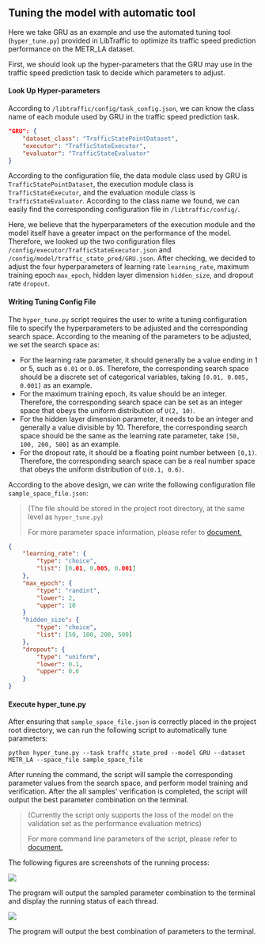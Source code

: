 ## Tuning the model with automatic tool

Here we take GRU as an example and use the automated tuning tool (`hyper_tune.py`) provided in LibTraffic to optimize its traffic speed prediction performance on the METR_LA dataset.

First, we should look up the hyper-parameters that the GRU may use in the traffic speed prediction task to decide which parameters to adjust.

#### Look Up Hyper-parameters

According to `/libtraffic/config/task_config.json`,  we can know the class name of each module used by GRU in the traffic speed prediction task.

```json
"GRU": {
	"dataset_class": "TrafficStatePointDataset",
	"executor": "TrafficStateExecutor",
	"evaluator": "TrafficStateEvaluator"
}
```

According to the configuration file, the data module class used by GRU is `TrafficStatePointDataset`, the execution module class is `TrafficStateExecutor`, and the evaluation module class is `TrafficStateEvaluator`. According to the class name we found, we can easily find the corresponding configuration file in `/libtraffic/config/`.

Here, we believe that the hyperparameters of the execution module and the model itself have a greater impact on the performance of the model. Therefore, we looked up the two configuration files `/config/executor/TrafficStateExecutor.json` and `/config/model/traffic_state_pred/GRU.json`. After checking, we decided to adjust the four hyperparameters of learning rate `learning_rate`, maximum training epoch `max_epoch`, hidden layer dimension `hidden_size`, and dropout rate `dropout`.

#### Writing Tuning Config File

The `hyper_tune.py` script requires the user to write a tuning configuration file to specify the hyperparameters to be adjusted and the corresponding search space. According to the meaning of the parameters to be adjusted, we set the search space as:

* For the learning rate parameter, it should generally be a value ending in 1 or 5, such as `0.01` or `0.05`. Therefore, the corresponding search space should be a discrete set of categorical variables, taking `[0.01, 0.005, 0.001]` as an example.
* For the maximum training epoch, its value should be an integer. Therefore, the corresponding search space can be set as an integer space that obeys the uniform distribution of `U(2, 10)`.
* For the hidden layer dimension parameter, it needs to be an integer and generally a value divisible by 10. Therefore, the corresponding search space should be the same as the learning rate parameter, take `[50, 100, 200, 500]` as an example.
* For the dropout rate, it should be a floating point number between `[0,1)`. Therefore, the corresponding search space can be a real number space that obeys the uniform distribution of `U(0.1, 0.6)`.

According to the above design, we can write the following configuration file `sample_space_file.json`:

> (The file should be stored in the project root directory, at the same level as `hyper_tune.py`)
>
> For more parameter space information, please refer to [document.](https://bigscity-libtraffic-docs.readthedocs.io/en/latest/user_guide/usage/parameter_tuning.html)

```json
{
    "learning_rate": {
        "type": "choice",
        "list": [0.01, 0.005, 0.001]
    },
    "max_epoch": {
        "type": "randint",
        "lower": 2,
        "upper": 10
    }
    "hidden_size": {
    	"type": "choice",
    	"list": [50, 100, 200, 500]
    },
    "dropout": {
    	"type": "uniform",
    	"lower": 0.1,
    	"upper": 0.6
    }
} 
```

#### Execute hyper_tune.py

After ensuring that `sample_space_file.json` is correctly placed in the project root directory, we can run the following script to automatically tune parameters:

```shell
python hyper_tune.py --task traffc_state_pred --model GRU --dataset METR_LA --space_file sample_space_file
```

After running the command, the script will sample the corresponding parameter values from the search space, and perform model training and verification. After the all samples' verification is completed, the script will output the best parameter combination on the terminal.

> (Currently the script only supports the loss of the model on the validation set as the performance evaluation metrics)
>
> For more command line parameters of the script, please refer to [document.](https://bigscity-libtraffic-docs.readthedocs.io/en/latest/user_guide/usage/parameter_tuning.html)

The following figures are screenshots of the running process:

![](/_static/hyper_tune1.png)

The program will output the sampled parameter combination to the terminal and display the running status of each thread.

![](/_static/hyper_tune2.png)

The program will output the best combination of parameters to the terminal.